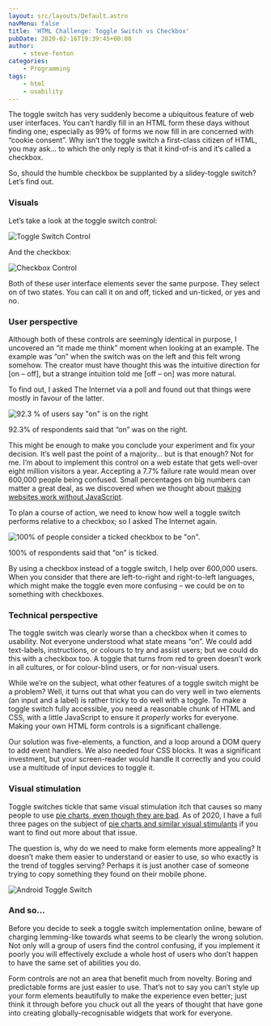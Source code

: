 ```yaml
---
layout: src/layouts/Default.astro
navMenu: false
title: 'HTML Challenge: Toggle Switch vs Checkbox'
pubDate: 2020-02-16T19:39:45+00:00
author:
    - steve-fenton
categories:
    - Programming
tags:
    - html
    - usability
---
```


The toggle switch has very suddenly become a ubiquitous feature of web user interfaces. You can’t hardly fill in an HTML form these days without finding one; especially as 99% of forms we now fill in are concerned with “cookie consent”. Why isn’t the toggle switch a first-class citizen of HTML, you may ask… to which the only reply is that it kind-of-is and it’s called a checkbox.

So, should the humble checkbox be supplanted by a slidey-toggle switch? Let’s find out.

### Visuals

Let’s take a look at the toggle switch control:

![Toggle Switch Control](/img/2020/02/toggle-example.jpg)

And the checkbox:

![Checkbox Control](/img/2020/02/checkbox-example.jpg)

Both of these user interface elements sever the same purpose. They select on of two states. You can call it on and off, ticked and un-ticked, or yes and no.

### User perspective

Although both of these controls are seemingly identical in purpose, I uncovered an “it made me think” moment when looking at an example. The example was “on” when the switch was on the left and this felt wrong somehow. The creator must have thought this was the intuitive direction for \[on – off\], but a strange intuition told me \[off – on\] was more natural.

To find out, I asked The Internet via a poll and found out that things were mostly in favour of the latter.

![92.3 % of users say "on" is on the right](/img/2020/02/toggle.jpg)

92.3% of respondents said that “on” was on the right.

This might be enough to make you conclude your experiment and fix your decision. It’s well past the point of a majority… but is that enough? Not for me. I’m about to implement this control on a web estate that gets well-over eight million visitors a year. Accepting a 7.7% failure rate would mean over 600,000 people being confused. Small percentages on big numbers can matter a great deal, as we discovered when we thought about [making websites work without JavaScript](https://www.stevefenton.co.uk/2011/08/why-it-is-still-important-for-a-page-to-work-without-javascript/).

To plan a course of action, we need to know how well a toggle switch performs relative to a checkbox; so I asked The Internet again.

![100% of people consider a ticked checkbox to be "on".](/img/2020/02/checkbox.jpg)

100% of respondents said that “on” is ticked.

By using a checkbox instead of a toggle switch, I help over 600,000 users. When you consider that there are left-to-right and right-to-left languages, which might make the toggle even more confusing – we could be on to something with checkboxes.

### Technical perspective

The toggle switch was clearly worse than a checkbox when it comes to usability. Not everyone understood what state means “on”. We could add text-labels, instructions, or colours to try and assist users; but we could do this with a checkbox too. A toggle that turns from red to green doesn’t work in all cultures, or for colour-blind users, or for non-visual users.

While we’re on the subject, what other features of a toggle switch might be a problem? Well, it turns out that what you can do very well in two elements (an input and a label) is rather tricky to do well with a toggle. To make a toggle switch fully accessible, you need a reasonable chunk of HTML and CSS, with a little JavaScript to ensure it *properly* works for everyone. Making your own HTML form controls is a significant challenge.

Our solution was five-elements, a function, and a loop around a DOM query to add event handlers. We also needed four CSS blocks. It was a significant investment, but your screen-reader would handle it correctly and you could use a multitude of input devices to toggle it.

### Visual stimulation

Toggle switches tickle that same visual stimulation itch that causes so many people to use [pie charts, even though they are bad](https://www.stevefenton.co.uk/2009/04/pie-charts-are-bad/). As of 2020, I have a full three pages on the subject of [pie charts and similar visual stimulants](https://www.stevefenton.co.uk/category/pie-charts/) if you want to find out more about that issue.

The question is, why do we need to make form elements more appealing? It doesn’t make them easier to understand or easier to use, so who exactly is the trend of toggles serving? Perhaps it is just another case of someone trying to copy something they found on their mobile phone.

![Android Toggle Switch](/img/2020/02/Screenshot_20200216-192733.png)

### And so…

Before you decide to seek a toggle switch implementation online, beware of charging lemming-like towards what seems to be clearly the wrong solution. Not only will a group of users find the control confusing, if you implement it poorly you will effectively exclude a whole host of users who don’t happen to have the same set of abilities you do.

Form controls are not an area that benefit much from novelty. Boring and predictable forms are just easier to use. That’s not to say you can’t style up your form elements beautifully to make the experience even better; just think it through before you chuck out all the years of thought that have gone into creating globally-recognisable widgets that work for everyone.